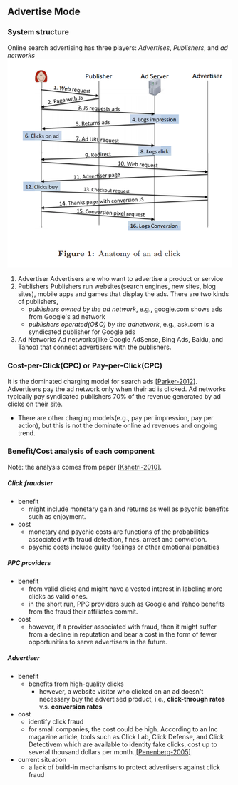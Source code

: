 ## Advertise Mode


### System structure
Online search advertising has three players: *Advertises*, *Publishers*, and *ad networks*
![Anatomy of an ad click](../figs/AdClickArch.PNG)


1. Advertiser
Advertisers are who want to advertise a product or service
2. Publishers
Publishers run websites(search engines, new sites, blog sites), mobile apps and games that display the ads. There are two kinds of publishers, 
	- *publishers owned by the ad network*, e.g., google.com shows ads from Google's ad network
	-  *publishers operated(O&O) by the  adnetwork*, e.g., ask.com is a syndicated publisher for Google ads
3. Ad Networks
Ad networks(like Google AdSense, Bing Ads, Baidu, and Tahoo) that connect advertisers with the publishers.


### Cost-per-Click(CPC) or Pay-per-Click(CPC)
It is the dominated charging model for search ads [[Parker-2012]](http://searchengineland.com/iab-pwc-search-still-tops-online-ad-revenues-and-share-grew-in-2011-118929). Advertisers pay the ad network only when their ad is clicked. Ad networks typically pay syndicated publishers 70% of the revenue generated by ad clicks on their site. 
- There are other charging models(e.g., pay per impression, pay per action), but this is not the dominate online ad revenues and ongoing trend. 


### Benefit/Cost analysis of each component
Note: the  analysis comes from paper [[Kshetri-2010]](../papers/Kshetri10_The-economics-of-click-fraud.md).

##### Click fraudster
- benefit
    - might include monetary gain and returns as well as psychic benefits such as enjoyment. 
- cost
    - monetary and psychic costs are functions of the probabilities associated with fraud detection, fines, arrest and conviction.
    - psychic costs include guilty feelings or other emotional penalties
  
##### PPC providers
- benefit
    - from valid clicks and might have a vested interest in labeling more clicks as valid ones.
    - in the short run, PPC providers such as Google and Yahoo benefits from the fraud their affiliates commit.
- cost
    - however, if a provider associated with fraud, then it might suffer from  a decline in reputation and bear a cost in the form of fewer opportunities to serve advertisers in the future.
    
##### Advertiser
- benefit 
    - benefits from high-quality clicks
        - however, a website visitor who clicked on an ad doesn't necessary buy the advertised product, i.e., **click-through rates** v.s. **conversion rates**
- cost
    - identify click fraud
    - for small companies, the cost could be high. According to an Inc magazine article, tools such as Click Lab, Click Defense, and Click Detectivem which are available to identity fake clicks, cost up to several thousand dollars per month. [[Penenberg-2005]](http://www.inc.com/magazine/20050801/marketing.html)
- current situation
    - a lack of build-in mechanisms to protect advertisers against click fraud
    

